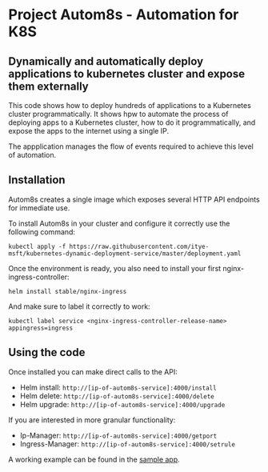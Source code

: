 

# Project Autom8s - Automation for K8S
## Dynamically and automatically deploy applications to kubernetes cluster and expose them externally
This code shows how to deploy hundreds of applications to a Kubernetes cluster programmatically. It shows hpw to automate the process of deploying apps to a Kubernetes cluster, how to do it programmatically, and expose the apps to the internet using a single IP.

The appplication manages the flow of events required to achieve this level of automation. 


## Installation
Autom8s creates a single image which exposes several HTTP API endpoints for immediate use.

To install Autom8s in your cluster and configure it correctly use the following command:

```
kubectl apply -f https://raw.githubusercontent.com/itye-msft/kubernetes-dynamic-deployment-service/master/deployment.yaml
```
Once the environment is ready, you also need to install your first nginx-ingress-controller:

```helm install stable/nginx-ingress```

And make sure to label it correctly to work:

```kubectl label service <nginx-ingress-controller-release-name> appingress=ingress```

## Using the code
Once installed you can make direct calls to the API:
* Helm install: `http://[ip-of-autom8s-service]:4000/install`
* Helm delete: `http://[ip-of-autom8s-service]:4000/delete`
* Helm upgrade: `http://[ip-of-autom8s-service]:4000/upgrade`

If you are interested in more granular functionality:
* Ip-Manager: `http://[ip-of-autom8s-service]:4000/getport`
* Ingress-Manager: `http://[ip-of-autom8s-service]:4000/setrule`

A working example can be found in the [sample app](/tree/master/SampleApp).
